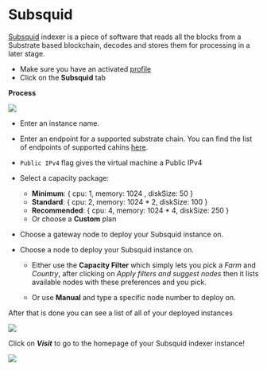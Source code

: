 # Subsquid

[Subsquid](https://www.subsquid.io/) indexer is a piece of software that reads all the blocks from a Substrate based blockchain, decodes and stores them for processing in a later stage.

- Make sure you have an activated [profile](./weblets_profile_manager.md)
- Click on the **Subsquid** tab

__Process__

![ ](./weblets/img/subsquid.png)

- Enter an instance name.

- Enter an endpoint for a supported substrate chain. You can find the list of endpoints of supported cahins [here](https://github.com/polkadot-js/apps/blob/master/packages/apps-config/src/endpoints/production.ts).

- `Public IPv4` flag gives the virtual machine a Public IPv4

- Select a capacity package:
    - **Minimum**: { cpu: 1, memory: 1024 , diskSize: 50 }
    - **Standard**: { cpu: 2, memory: 1024 * 2, diskSize: 100 }
    - **Recommended**: { cpu: 4, memory: 1024 * 4, diskSize: 250 }
    - Or choose a **Custom** plan
- Choose a gateway node to deploy your Subsquid instance on.

  
- Choose a node to deploy your Subsquid instance on.

    - Either use the **Capacity Filter** which simply lets you pick a *Farm* and *Country*, after clicking on *Apply filters and suggest nodes* then it lists available nodes with these preferences and you pick.

    - Or use **Manual** and type a specific node number to deploy on.

After that is done you can see a list of all of your deployed instances


![ ](./weblets/img/subsquid_list.jpeg)

Click on ***Visit*** to go to the homepage of your Subsquid indexer instance!

![ ](./weblets/img/subsquid_graphql.png)

